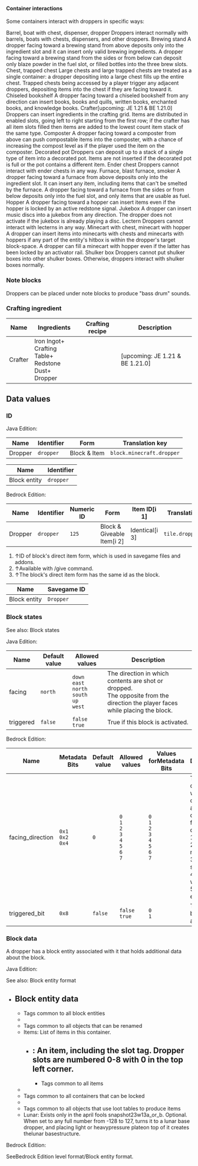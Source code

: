 #### Container interactions
Some containers interact with droppers in specific ways:

Barrel, boat with chest, dispenser, dropper
Droppers interact normally with barrels, boats with chests, dispensers, and other droppers.
Brewing stand
A dropper facing toward a brewing stand from above deposits only into the ingredient slot and it can insert only valid brewing ingredients. A dropper facing toward a brewing stand from the sides or from below can deposit only blaze powder in the fuel slot, or filled bottles into the three brew slots.
Chest, trapped chest
Large chests and large trapped chests are treated as a single container: a dropper depositing into a large chest fills up the entire chest. Trapped chests being accessed by a player trigger any adjacent droppers, depositing items into the chest if they are facing toward it.
Chiseled bookshelf
A dropper facing toward a chiseled bookshelf from any direction can insert books, books and quills, written books, enchanted books, and knowledge books.
Crafter‌[upcoming: JE 1.21 & BE 1.21.0]
Droppers can insert ingredients in the crafting grid. Items are distributed in enabled slots, going left to right starting from the first row; if the crafter has all item slots filled then items are added to the lowest count item stack of the same type.
Composter
A dropper facing toward a composter from above can push compostable items into the composter, with a chance of increasing the compost level as if the player used the item on the composter.
Decorated pot
Droppers can deposit up to a stack of a single type of item into a decorated pot. Items are not inserted if the decorated pot is full or the pot contains a different item.
Ender chest
Droppers cannot interact with ender chests in any way.
Furnace, blast furnace, smoker
A dropper facing toward a furnace from above deposits only into the ingredient slot. It can insert any item, including items that can't be smelted by the furnace. A dropper facing toward a furnace from the sides or from below deposits only into the fuel slot, and only items that are usable as fuel.
Hopper
A dropper facing toward a hopper can insert items even if the hopper is locked by an active redstone signal.
Jukebox
A dropper can insert music discs into a jukebox from any direction. The dropper does not activate if the jukebox is already playing a disc.
Lectern
Droppers cannot interact with lecterns in any way.
Minecart with chest, minecart with hopper
A dropper can insert items into minecarts with chests and minecarts with hoppers if any part of the entity's hitbox is within the dropper's target block-space. A dropper can fill a minecart with hopper even if the latter has been locked by an activator rail.
Shulker box
Droppers cannot put shulker boxes into other shulker boxes. Otherwise, droppers interact with shulker boxes normally.
### Note blocks
Droppers can be placed under note blocks to produce "bass drum" sounds.

### Crafting ingredient
| Name    | Ingredients                                                    | Crafting recipe | Description                      |
|---------|----------------------------------------------------------------|-----------------|----------------------------------|
| Crafter | Iron Ingot+<br/>Crafting Table+<br/>Redstone Dust+<br/>Dropper |                 | ‌[upcoming: JE 1.21 & BE 1.21.0] |

## Data values
### ID
Java Edition:

| Name    | Identifier | Form         | Translation key           |
|---------|------------|--------------|---------------------------|
| Dropper | `dropper`  | Block & Item | `block.minecraft.dropper` |

| Name         | Identifier |
|--------------|------------|
| Block entity | `dropper`  |

Bedrock Edition:

| Name    | Identifier | Numeric ID | Form                       | Item ID[i 1]   | Translation key     |
|---------|------------|------------|----------------------------|----------------|---------------------|
| Dropper | `dropper`  | `125`      | Block & Giveable Item[i 2] | Identical[i 3] | `tile.dropper.name` |

1. ↑ID of block's direct item form, which is used in savegame files and addons.
2. ↑Available with /give command.
3. ↑The block's direct item form has the same id as the block.

| Name         | Savegame ID |
|--------------|-------------|
| Block entity | `Dropper`   |

### Block states
See also: Block states


Java Edition:

| Name      | Default value | Allowed values                                                | Description                                                                                                                        |
|-----------|---------------|---------------------------------------------------------------|------------------------------------------------------------------------------------------------------------------------------------|
| facing    | `north`       | `down`<br/>`east`<br/>`north`<br/>`south`<br/>`up`<br/>`west` | The direction in which contents are shot or dropped.<br/>The opposite from the direction the player faces while placing the block. |
| triggered | `false`       | `false`<br/>`true`                                            | True if this block is activated.                                                                                                   |

Bedrock Edition:

| Name             | Metadata Bits             | Default value | Allowed values                                              | Values forMetadata Bits                                     | Description                                                                                                                                                            |
|------------------|---------------------------|---------------|-------------------------------------------------------------|-------------------------------------------------------------|------------------------------------------------------------------------------------------------------------------------------------------------------------------------|
| facing_direction | `0x1`<br/>`0x2`<br/>`0x4` | `0`           | `0`<br/>`1`<br/>`2`<br/>`3`<br/>`4`<br/>`5`<br/>`6`<br/>`7` | `0`<br/>`1`<br/>`2`<br/>`3`<br/>`4`<br/>`5`<br/>`6`<br/>`7` | The direction in which contents are shot or dropped.0: facing down<br/>1: facing up<br/>2: facing north<br/>3: facing south<br/>4: facing west<br/>5: facing east<br/> |
| triggered_bit    | `0x8`                     | `false`       | `false`<br/>`true`                                          | `0`<br/>`1`                                                 | True if this block is activated.                                                                                                                                       |



### Block data
A dropper has a block entity associated with it that holds additional data about the block.

Java Edition:

See also: Block entity format

- Block entity data
	- 
	- Tags common to all block entities
	- 
	- Tags common to all objects that can be renamed
	- Items: List of items in this container.
		- : An item, including the slot tag. Dropper slots are numbered 0-8 with 0 in the top left corner.
			- 
			- Tags common to all items
	- 
	- Tags common to all containers that can be locked
	- 
	- Tags common to all objects that use loot tables to produce items
	- Lunar: Exists only in the april fools snapshot23w13a_or_b. Optional. When set to any full number from -128 to 127, turns it to a lunar base dropper, and placing light or heavypressure plateon top of it creates thelunar basestructure.

Bedrock Edition:

SeeBedrock Edition level format/Block entity format.

